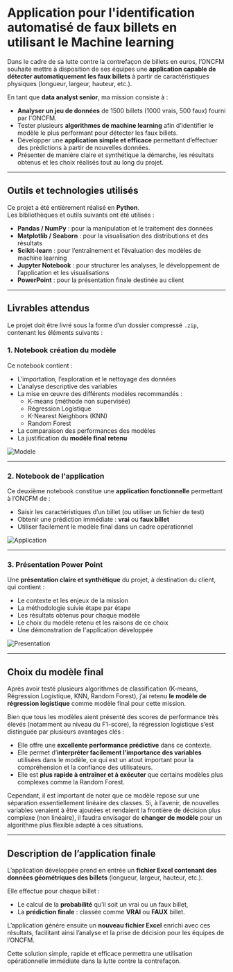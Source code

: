 # Application pour l'identification automatisé de faux billets en utilisant le Machine learning

Dans le cadre de sa lutte contre la contrefaçon de billets en euros, l’ONCFM souhaite mettre à disposition de ses équipes une **application capable de détecter automatiquement les faux billets** à partir de caractéristiques physiques (longueur, largeur, hauteur, etc.).

En tant que **data analyst senior**, ma mission consiste à :

- **Analyser un jeu de données** de 1500 billets (1000 vrais, 500 faux) fourni par l'ONCFM.
- Tester plusieurs **algorithmes de machine learning** afin d’identifier le modèle le plus performant pour détecter les faux billets.
- Développer une **application simple et efficace** permettant d’effectuer des prédictions à partir de nouvelles données.
- Présenter de manière claire et synthétique la démarche, les résultats obtenus et les choix réalisés tout au long du projet.

---

##  Outils et technologies utilisés

Ce projet a été entièrement réalisé en **Python**.  
Les bibliothèques et outils suivants ont été utilisés :

- **Pandas / NumPy** : pour la manipulation et le traitement des données
- **Matplotlib / Seaborn** : pour la visualisation des distributions et des résultats
- **Scikit-learn** : pour l’entraînement et l’évaluation des modèles de machine learning
- **Jupyter Notebook** : pour structurer les analyses, le développement de l’application et les visualisations
- **PowerPoint** : pour la présentation finale destinée au client

---

##  Livrables attendus

Le projet doit être livré sous la forme d’un dossier compressé `.zip`, contenant les éléments suivants :

### 1. Notebook création du modèle
Ce notebook contient :

- L’importation, l’exploration et le nettoyage des données
- L’analyse descriptive des variables
- La mise en œuvre des différents modèles recommandés :
  - K-means (méthode non supervisée)
  - Régression Logistique
  - K-Nearest Neighbors (KNN)
  - Random Forest
- La comparaison des performances des modèles
- La justification du **modèle final retenu**

![Modele](https://github.com/Torkiell-Angoria/Pandas-Scikit-learn-Python---Machine-Learning-pour-l-identification-automatis-e-des-faux-billets/blob/main/img/creation-modele.gif)

---

### 2. Notebook de l'application
Ce deuxième notebook constitue une **application fonctionnelle** permettant à l’ONCFM de :

- Saisir les caractéristiques d’un billet (ou utiliser un fichier de test)
- Obtenir une prédiction immédiate : **vrai** ou **faux billet**
- Utiliser facilement le modèle final dans un cadre opérationnel

![Application](https://github.com/Torkiell-Angoria/Pandas-Scikit-learn-Python---Machine-Learning-pour-l-identification-automatis-e-des-faux-billets/blob/main/img/application.gif)

---

### 3. Présentation Power Point
Une **présentation claire et synthétique** du projet, à destination du client, qui contient :

- Le contexte et les enjeux de la mission
- La méthodologie suivie étape par étape
- Les résultats obtenus pour chaque modèle
- Le choix du modèle retenu et les raisons de ce choix
- Une démonstration de l'application développée

![Presentation](https://github.com/Torkiell-Angoria/Pandas-Scikit-learn-Python---Machine-Learning-pour-l-identification-automatis-e-des-faux-billets/blob/main/img/pr%C3%A9sentation.gif)

---

##  Choix du modèle final

Après avoir testé plusieurs algorithmes de classification (K-means, Régression Logistique, KNN, Random Forest), j’ai retenu **le modèle de régression logistique** comme modèle final pour cette mission.

Bien que tous les modèles aient présenté des scores de performance très élevés (notamment au niveau du F1-score), la régression logistique s’est distinguée par plusieurs avantages clés :

- Elle offre une **excellente performance prédictive** dans ce contexte.
- Elle permet d’**interpréter facilement l’importance des variables** utilisées dans le modèle, ce qui est un atout important pour la compréhension et la confiance des utilisateurs.
- Elle est **plus rapide à entraîner et à exécuter** que certains modèles plus complexes comme la Random Forest.

Cependant, il est important de noter que ce modèle repose sur une séparation essentiellement linéaire des classes. Si, à l’avenir, de nouvelles variables venaient à être ajoutées et rendaient la frontière de décision plus complexe (non linéaire), il faudra envisager de **changer de modèle** pour un algorithme plus flexible adapté à ces situations.

---

##  Description de l’application finale

L’application développée prend en entrée un **fichier Excel contenant des données géométriques des billets** (longueur, largeur, hauteur, etc.). 

Elle effectue pour chaque billet :

- Le calcul de la **probabilité** qu’il soit un vrai ou un faux billet,
- La **prédiction finale** : classée comme **VRAI** ou **FAUX** billet.

L’application génère ensuite un **nouveau fichier Excel** enrichi avec ces résultats, facilitant ainsi l’analyse et la prise de décision pour les équipes de l’ONCFM.

Cette solution simple, rapide et efficace permettra une utilisation opérationnelle immédiate dans la lutte contre la contrefaçon.
